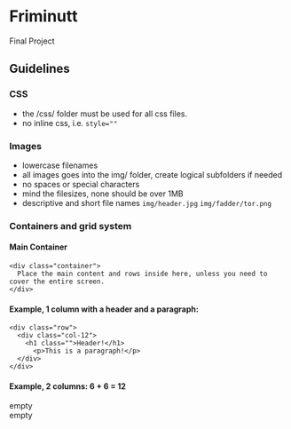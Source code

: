 # Friminutt
Final Project

## Guidelines

### CSS
* the /css/ folder must be used for all css files.
* no inline css, i.e. `style=""`

### Images
* lowercase filenames  
* all images goes into the img/ folder, create logical subfolders if needed  
* no spaces or special characters
* mind the filesizes, none should be over 1MB
* descriptive and short file names
`img/header.jpg` `img/fadder/tor.png`

### Containers and grid system

#### Main Container
```
<div class="container">
  Place the main content and rows inside here, unless you need to cover the entire screen.
</div>
```

#### Example, 1 column with a header and a paragraph:
```
<div class="row">
  <div class="col-12">
    <h1 class="">Header!</h1>
      <p>This is a paragraph!</p>
  </div>
</div>
```

#### Example, 2 columns: 6 + 6 = 12
<div class="row">
  <div class="col-6">
      empty
  </div>
  <div class="col-6">
      empty
   </div>
</div>

